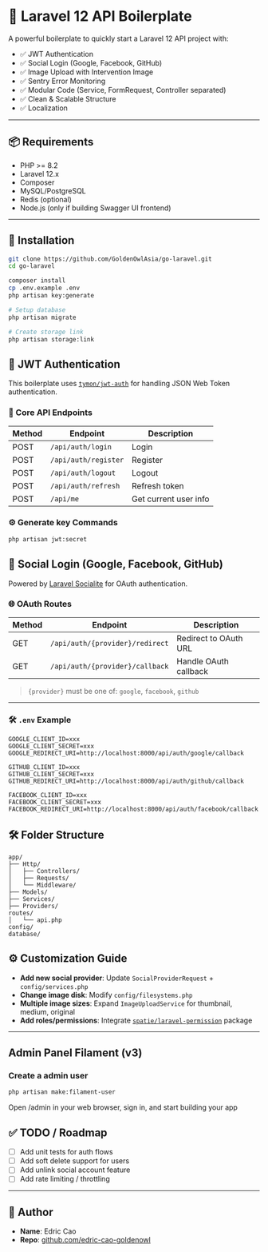 # 🚀 Laravel 12 API Boilerplate

A powerful boilerplate to quickly start a Laravel 12 API project with:

-   ✅ JWT Authentication
-   ✅ Social Login (Google, Facebook, GitHub)
-   ✅ Image Upload with Intervention Image
-   ✅ Sentry Error Monitoring
-   ✅ Modular Code (Service, FormRequest, Controller separated)
-   ✅ Clean & Scalable Structure
-   ✅ Localization

---

## 📦 Requirements

-   PHP >= 8.2
-   Laravel 12.x
-   Composer
-   MySQL/PostgreSQL
-   Redis (optional)
-   Node.js (only if building Swagger UI frontend)

---

## 🚀 Installation

```bash
git clone https://github.com/GoldenOwlAsia/go-laravel.git
cd go-laravel

composer install
cp .env.example .env
php artisan key:generate

# Setup database
php artisan migrate

# Create storage link
php artisan storage:link
```

## 🔐 JWT Authentication

This boilerplate uses [`tymon/jwt-auth`](https://github.com/tymondesigns/jwt-auth) for handling JSON Web Token authentication.

### 🔑 Core API Endpoints

| Method | Endpoint             | Description           |
| ------ | -------------------- | --------------------- |
| POST   | `/api/auth/login`    | Login                 |
| POST   | `/api/auth/register` | Register              |
| POST   | `/api/auth/logout`   | Logout                |
| POST   | `/api/auth/refresh`  | Refresh token         |
| POST   | `/api/me`            | Get current user info |

### ⚙️ Generate key Commands

```bash
php artisan jwt:secret
```

## 🔗 Social Login (Google, Facebook, GitHub)

Powered by [Laravel Socialite](https://laravel.com/docs/12.x/socialite) for OAuth authentication.

### 🌐 OAuth Routes

| Method | Endpoint                        | Description           |
| ------ | ------------------------------- | --------------------- |
| GET    | `/api/auth/{provider}/redirect` | Redirect to OAuth URL |
| GET    | `/api/auth/{provider}/callback` | Handle OAuth callback |

> `{provider}` must be one of: `google`, `facebook`, `github`

---

### 🛠️ `.env` Example

```env
GOOGLE_CLIENT_ID=xxx
GOOGLE_CLIENT_SECRET=xxx
GOOGLE_REDIRECT_URI=http://localhost:8000/api/auth/google/callback

GITHUB_CLIENT_ID=xxx
GITHUB_CLIENT_SECRET=xxx
GITHUB_REDIRECT_URI=http://localhost:8000/api/auth/github/callback

FACEBOOK_CLIENT_ID=xxx
FACEBOOK_CLIENT_SECRET=xxx
FACEBOOK_REDIRECT_URI=http://localhost:8000/api/auth/facebook/callback
```

## 🛠 Folder Structure

```plaintext
app/
├── Http/
│   ├── Controllers/
│   ├── Requests/
│   └── Middleware/
├── Models/
├── Services/
├── Providers/
routes/
│   └── api.php
config/
database/
```

## ⚙️ Customization Guide

-   **Add new social provider**: Update `SocialProviderRequest` + `config/services.php`
-   **Change image disk**: Modify `config/filesystems.php`
-   **Multiple image sizes**: Expand `ImageUploadService` for thumbnail, medium, original
-   **Add roles/permissions**: Integrate [`spatie/laravel-permission`](https://github.com/spatie/laravel-permission) package

---

## Admin Panel Filament (v3)

### Create a admin user

```bash
php artisan make:filament-user
```

Open /admin in your web browser, sign in, and start building your app

## ✅ TODO / Roadmap

-   [ ] Add unit tests for auth flows
-   [ ] Add soft delete support for users
-   [ ] Add unlink social account feature
-   [ ] Add rate limiting / throttling

---

## 👤 Author

-   **Name**: Edric Cao
-   **Repo**: [github.com/edric-cao-goldenowl](https://github.com/edric-cao-goldenowl)
